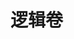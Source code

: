 <div style='display: none'>
  Date: 2022-01-18 13:31:51
  LastEditors: gyg
  LastEditTime: 2022-01-18 15:06:35
  FilePath: \test\1_18@逻辑卷.mm.md
</div>

# 逻辑卷

